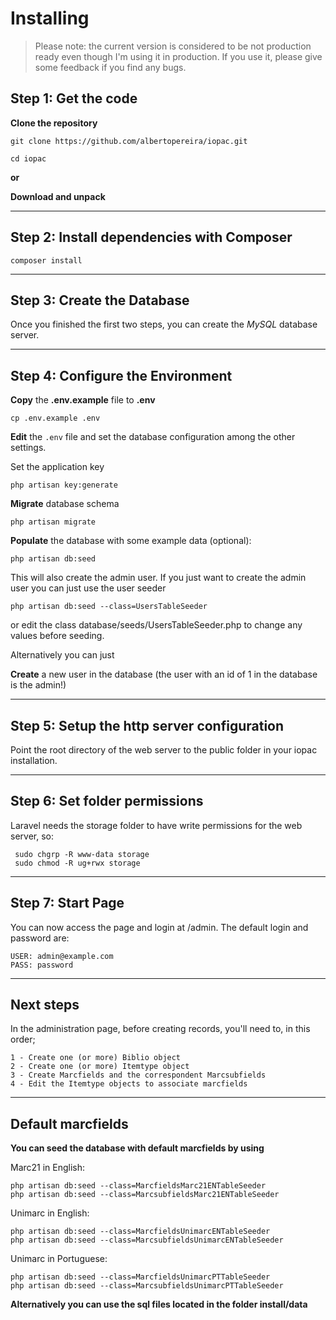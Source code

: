 # Installing

> Please note: the current version is considered to be not production ready even though
  I'm using it in production. If you use it, please give some feedback if you find any bugs.

## Step 1: Get the code

**Clone the repository**

    git clone https://github.com/albertopereira/iopac.git

    cd iopac

**or**

**Download and unpack**

-----
## Step 2: Install dependencies with Composer

    composer install

-----
## Step 3: Create the Database

Once you finished the first two steps, you can create the *MySQL* database server. 

-----
## Step 4: Configure the Environment

**Copy** the **.env.example** file to **.env**

    cp .env.example .env

**Edit** the `.env` file and set the database configuration among the other settings.

Set the application key

    php artisan key:generate

**Migrate** database schema

    php artisan migrate

**Populate** the database with some example data (optional):

    php artisan db:seed

This will also create the admin user. If you just want to create the admin user you can
just use the user seeder

    php artisan db:seed --class=UsersTableSeeder
    
or edit the class database/seeds/UsersTableSeeder.php to change any values before seeding.

Alternatively you can just

**Create** a new user in the database (the user with an id of 1 in the database is the admin!)

-----
## Step 5: Setup the http server configuration

Point the root directory of the web server to the public folder in your iopac installation.

-----
## Step 6: Set folder permissions

Laravel needs the storage folder to have write permissions for the web server, so:

     sudo chgrp -R www-data storage
     sudo chmod -R ug+rwx storage

-----
## Step 7: Start Page

You can now access the page and login at /admin.
The default login and password are:

    USER: admin@example.com
    PASS: password

-----
## Next steps

In the administration page, before creating records, you'll need to, in this order;

    1 - Create one (or more) Biblio object
    2 - Create one (or more) Itemtype object
    3 - Create Marcfields and the correspondent Marcsubfields
    4 - Edit the Itemtype objects to associate marcfields

-----
## Default marcfields

**You can seed the database with default marcfields by using**

Marc21 in English:

    php artisan db:seed --class=MarcfieldsMarc21ENTableSeeder  
    php artisan db:seed --class=MarcsubfieldsMarc21ENTableSeeder  
       
Unimarc in English:  

    php artisan db:seed --class=MarcfieldsUnimarcENTableSeeder
    php artisan db:seed --class=MarcsubfieldsUnimarcENTableSeeder
     
Unimarc in Portuguese:

    php artisan db:seed --class=MarcfieldsUnimarcPTTableSeeder
    php artisan db:seed --class=MarcsubfieldsUnimarcPTTableSeeder
     
**Alternatively you can use the sql files located in the folder install/data**
     

